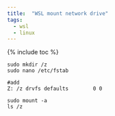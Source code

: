 ```yaml
---
title:  "WSL mount network drive"
tags:
  - wsl
  - linux
---
```

{% include toc %}
```shell
sudo mkdir /z
sudo nano /etc/fstab
```

```shell
#add
Z: /z drvfs defaults        0 0
```

```shell
sudo mount -a
ls /z
```